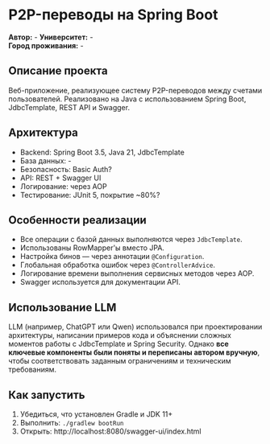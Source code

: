 # P2P-переводы на Spring Boot

**Автор:** - 
**Университет:** -  
**Город проживания:** -

## Описание проекта

Веб-приложение, реализующее систему P2P-переводов между счетами пользователей. Реализовано на Java с использованием Spring Boot, JdbcTemplate, REST API и Swagger.

## Архитектура

- Backend: Spring Boot 3.5, Java 21, JdbcTemplate
- База данных: -
- Безопасность: Basic Auth?
- API: REST + Swagger UI
- Логирование: через AOP
- Тестирование: JUnit 5, покрытие ~80%?

## Особенности реализации

- Все операции с базой данных выполняются через `JdbcTemplate`.
- Использованы RowMapper'ы вместо JPA.
- Настройка бинов — через аннотации `@Configuration`.
- Глобальная обработка ошибок через `@ControllerAdvice`.
- Логирование времени выполнения сервисных методов через AOP.
- Swagger используется для документации API.

## Использование LLM

LLM (например, ChatGPT или Qwen) использовался при проектировании архитектуры, написании примеров кода и объяснении сложных моментов работы с JdbcTemplate и Spring Security. Однако **все ключевые компоненты были поняты и переписаны автором вручную**, чтобы соответствовать заданным ограничениям и техническим требованиям.

## Как запустить

1. Убедиться, что установлен Gradle и JDK 11+
2. Выполнить: `./gradlew bootRun`
3. Открыть: http://localhost:8080/swagger-ui/index.html